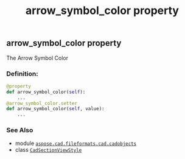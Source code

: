 ﻿---
title: arrow_symbol_color property
second_title: Aspose.CAD for Python via .NET API References
description: 
type: docs
weight: 90
url: /python-net/aspose.cad.fileformats.cad.cadobjects/cadsectionviewstyle/arrow_symbol_color/
is_root: false
---

## arrow_symbol_color property


The Arrow Symbol Color
### Definition:
```python
@property
def arrow_symbol_color(self):
    ...
@arrow_symbol_color.setter
def arrow_symbol_color(self, value):
    ...
```

### See Also
* module [`aspose.cad.fileformats.cad.cadobjects`](../../)
* class [`CadSectionViewStyle`](/cad/python-net/aspose.cad.fileformats.cad.cadobjects/cadsectionviewstyle)
